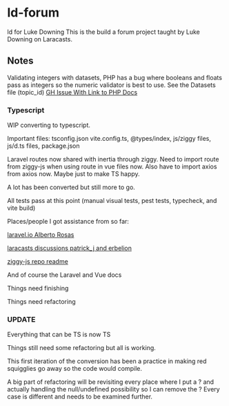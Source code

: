 # ld-forum
ld for Luke Downing
This is the build a forum project taught by Luke Downing on Laracasts.

## Notes
Validating integers with datasets, PHP has a bug where booleans and
floats pass as integers so the numeric validator is best to use.
See the Datasets file (topic_id)
[GH Issue With Link to PHP Docs](https://github.com/laravel/framework/issues/28685)

### Typescript
WIP converting to typescript.

Important files: tsconfig.json vite.config.ts, @types/index, js/ziggy files, js/d.ts files, package.json

Laravel routes now shared with inertia through ziggy. Need to import route from ziggy-js when using route in vue files now.
Also have to import axios from axios now. Maybe just to make TS happy.

A lot has been converted but still more to go. 

All tests pass at this point (manual visual tests, pest tests, typecheck, and vite build)

Places/people I got assistance from so far:

[laravel.io Alberto Rosas](https://laravel.io/articles/enhancing-laravel-and-inertiajs-with-typescript-and-vue-3s-composition-api-to-build-a-powerful-spa)

[laracasts discussions patrick_j and erbelion](https://laracasts.com/discuss/channels/javascript/how-to-strongly-type-inertiajs-usepage-hook)

[ziggy-js repo readme](https://github.com/tighten/ziggy)

And of course the Laravel and Vue docs

Things need finishing

Things need refactoring

### UPDATE

Everything that can be TS is now TS

Things still need some refactoring but all is working.

This first iteration of the conversion has been a practice in making red squigglies go away so the code would compile.

A big part of refactoring will be revisiting every place where I put a ? and actually handling the null/undefined
possibility so I can remove the ? Every case is different and needs to be examined further. 
